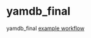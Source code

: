 # yamdb_final
yamdb_final
[example workflow](https://github.com/Nikolay20023/yamdb_final/actions/workflows/yamdb_workflow.yml/badge.svg)
